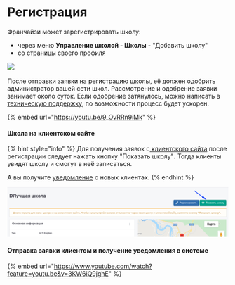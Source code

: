 # Регистрация

Франчайзи может зарегистрировать школу:

* через меню **Управление школой - Школы** - "Добавить школу"&#x20;
* со страницы своего профиля&#x20;

![](<../../.gitbook/assets/Школы - Education ERP - Google Chrome 22.12.2021 14\_14\_34 (2) (3).png>)

После отправки заявки на регистрацию школы, её должен одобрить администратор вашей сети школ. Рассмотрение и одобрение заявки занимает около суток. Если одобрение затянулось, можно написать в [техническую поддержку](mailto:support@odin.study), по возможности  процесс будет ускорен.

{% embed url="https://youtu.be/9_OvRRn9iMk" %}

#### **Школа на клиентском сайте**

{% hint style="info" %}
Для получения заявок с[ клиентского сайта](https://app.gitbook.com/s/-MkFNHt9T\_SX73MEMmIU/c/LkNFkJQQkijlBXWZTkQ9/master/osnovnye-ponyatiya/page-1)  после регистрации следует нажать кнопку  "Показать школу"**.** Тогда клиенты увидят школу и смогут в неё записаться.&#x20;

А вы получите [уведомление](../../uvedomleniya/) о новых клиентах.&#x20;
{% endhint %}

![](<../../.gitbook/assets/image (50).png>)

#### Отправка заявки клиентом и получение уведомления в системе&#x20;

{% embed url="https://www.youtube.com/watch?feature=youtu.be&v=3KW6iQ9jghE" %}

